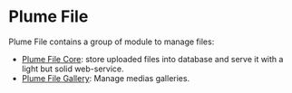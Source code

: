 Plume File
==========

Plume File contains a group of module to manage files:
- [Plume File Core](plume-file-core/):
store uploaded files into database and serve it with a light but solid web-service.
- [Plume File Gallery](plume-file-gallery/): Manage medias galleries.
